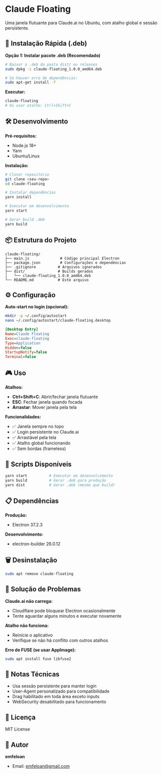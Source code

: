 # Claude Floating

Uma janela flutuante para Claude.ai no Ubuntu, com atalho global e sessão persistente.

## 🚀 Instalação Rápida (.deb)

**Opção 1: Instalar pacote .deb (Recomendado)**

```bash
# Baixar o .deb da pasta dist/ ou releases
sudo dpkg -i claude-floating_1.0.0_amd64.deb

# Se houver erro de dependências:
sudo apt-get install -f
```

**Executar:**
```bash
claude-floating
# Ou usar atalho: Ctrl+Shift+C
```

## 🛠️ Desenvolvimento

**Pré-requisitos:**
- Node.js 18+ 
- Yarn
- Ubuntu/Linux

**Instalação:**

```bash
# Clonar repositório
git clone <seu-repo>
cd claude-floating

# Instalar dependências
yarn install

# Executar em desenvolvimento
yarn start

# Gerar build .deb
yarn build
```

## 📦 Estrutura do Projeto

```
claude-floating/
├── main.js              # Código principal Electron
├── package.json         # Configurações e dependências
├── .gitignore          # Arquivos ignorados
├── dist/               # Builds gerados
│   └── claude-floating_1.0.0_amd64.deb
└── README.md           # Este arquivo
```

## ⚙️ Configuração

**Auto-start no login (opcional):**

```bash
mkdir -p ~/.config/autostart
nano ~/.config/autostart/claude-floating.desktop
```

```ini
[Desktop Entry]
Name=Claude Floating
Exec=claude-floating
Type=Application
Hidden=false
StartupNotify=false
Terminal=false
```

## 🎮 Uso

**Atalhos:**
- **Ctrl+Shift+C**: Abrir/fechar janela flutuante
- **ESC**: Fechar janela quando focada
- **Arrastar**: Mover janela pela tela

**Funcionalidades:**
- ✅ Janela sempre no topo
- ✅ Login persistente no Claude.ai
- ✅ Arrastável pela tela
- ✅ Atalho global funcionando
- ✅ Sem bordas (frameless)

## 🔧 Scripts Disponíveis

```bash
yarn start          # Executar em desenvolvimento
yarn build          # Gerar .deb para produção
yarn dist           # Gerar .deb (mesmo que build)
```

## 📋 Dependências

**Produção:**
- Electron 37.2.3

**Desenvolvimento:**
- electron-builder 26.0.12

## 🗑️ Desinstalação

```bash
sudo apt remove claude-floating
```

## 🐛 Solução de Problemas

**Claude.ai não carrega:**
- Cloudflare pode bloquear Electron ocasionalmente
- Tente aguardar alguns minutos e executar novamente

**Atalho não funciona:**
- Reinicie o aplicativo
- Verifique se não há conflito com outros atalhos

**Erro de FUSE (se usar AppImage):**
```bash
sudo apt install fuse libfuse2
```

## 📝 Notas Técnicas

- Usa sessão persistente para manter login
- User-Agent personalizado para compatibilidade
- Drag habilitado em toda área exceto inputs
- WebSecurity desabilitado para funcionamento

## 📄 Licença

MIT License

## 👤 Autor

**emfeloan**
- Email: emfeloan@gmail.com